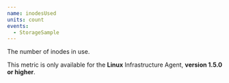 ```yaml
---
name: inodesUsed
units: count
events:
  - StorageSample
---
```


The number of inodes in use.

This metric is only available for the **Linux** Infrastructure Agent, **version 1.5.0 or higher**.